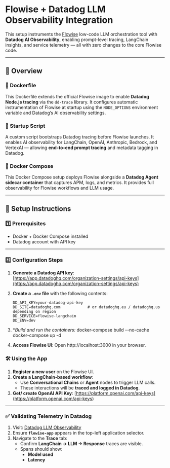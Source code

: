 # Flowise + Datadog LLM Observability Integration

This setup instruments the [Flowise](https://github.com/FlowiseAI/Flowise) low-code LLM orchestration tool with **Datadog AI Observability**, enabling prompt-level tracing, LangChain insights, and service telemetry — all with zero changes to the core Flowise code.

---

## 🔧 Overview

### 🐳 Dockerfile
This Dockerfile extends the official Flowise image to enable **Datadog Node.js tracing** via the `dd-trace` library. It configures automatic instrumentation of Flowise at startup using the `NODE_OPTIONS` environment variable and Datadog’s AI observability settings.

### 📜 Startup Script
A custom script bootstraps Datadog tracing before Flowise launches. It enables AI observability for LangChain, OpenAI, Anthropic, Bedrock, and VertexAI — allowing **end-to-end prompt tracing** and metadata tagging in Datadog.

### 🧱 Docker Compose
This Docker Compose setup deploys Flowise alongside a **Datadog Agent sidecar container** that captures APM, logs, and metrics. It provides full observability for Flowise workflows and LLM usage.

---

## 🚀 Setup Instructions

### 1️⃣ Prerequisites
- Docker + Docker Compose installed
- Datadog account with API key

---

### 2️⃣ Configuration Steps

1. **Generate a Datadog API key**:  
   [https://app.datadoghq.com/organization-settings/api-keys](https://app.datadoghq.com/organization-settings/api-keys)

2. **Create a `.env` file** with the following contents:
   ```env
   DD_API_KEY=your-datadog-api-key
   DD_SITE=datadoghq.com            # or datadoghq.eu / datadoghq.us depending on region
   DD_SERVICE=flowise-langchain
   DD_ENV=dev

3. **Build and run the containers:*
    docker-compose build --no-cache
    docker-compose up -d

4. **Access Flowise UI**:
    Open http://localhost:3000 in your browser.

### 🛠️ Using the App

1. **Register a new user** on the Flowise UI.
2. **Create a LangChain-based workflow**:
   - Use **Conversational Chains** or **Agent** nodes to trigger LLM calls.
   - These interactions will be **traced and logged in Datadog**.
3. **Get/ create OpenAI API Key**:
   [https://platform.openai.com/api-keys] (https://platform.openai.com/api-keys)

---

### ✅ Validating Telemetry in Datadog

1. Visit: [Datadog LLM Observability](https://app.datadoghq.com/llm/applications)
2. Ensure **`flowise-app`** appears in the top-left application selector.
3. Navigate to the **Trace** tab:
   - Confirm **LangChain → LLM → Response** traces are visible.
   - Spans should show:
     - **Model used**
     - **Latency**

